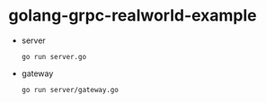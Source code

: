 # golang-grpc-realworld-example

- server
  ```
  go run server.go
  ```

- gateway
  ```
  go run server/gateway.go
  ```
